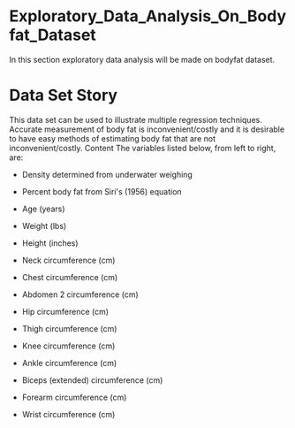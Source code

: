# Exploratory_Data_Analysis_On_Bodyfat_Dataset
In this section exploratory data analysis will be made on bodyfat dataset.
# Data Set Story
This data set can be used to illustrate multiple regression techniques. Accurate measurement of body fat is inconvenient/costly and it is desirable to have easy methods of estimating body fat that are not inconvenient/costly.
Content
The variables listed below, from left to right, are:

* Density determined from underwater weighing

* Percent body fat from Siri's (1956) equation

* Age (years)

* Weight (lbs)

* Height (inches)

* Neck circumference (cm)

* Chest circumference (cm)

* Abdomen 2 circumference (cm)

* Hip circumference (cm)

* Thigh circumference (cm)

* Knee circumference (cm)

* Ankle circumference (cm)

* Biceps (extended) circumference (cm)

* Forearm circumference (cm)

* Wrist circumference (cm)
